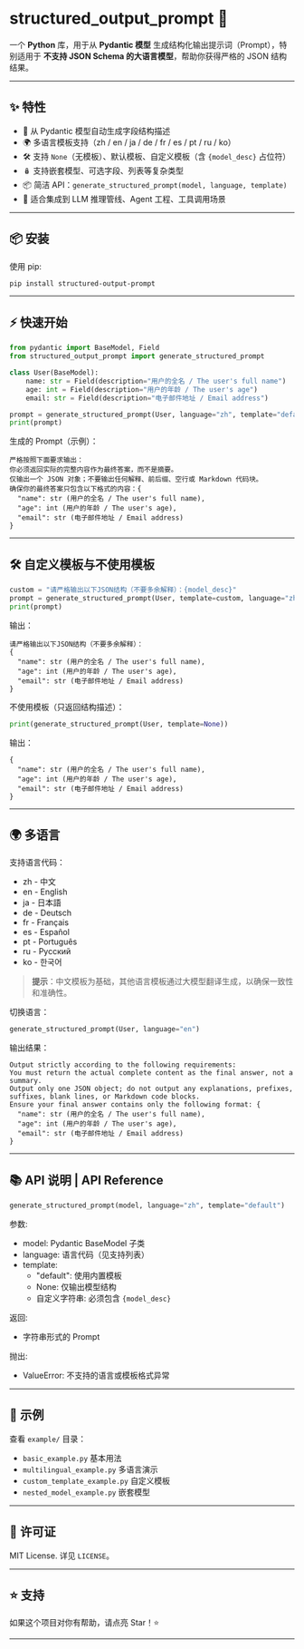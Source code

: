 # structured_output_prompt 🚀

一个 **Python** 库，用于从 **Pydantic 模型** 生成结构化输出提示词（Prompt），特别适用于 **不支持 JSON Schema 的大语言模型**，帮助你获得严格的 JSON 结构结果。  

---

## ✨ 特性

- 🧩 从 Pydantic 模型自动生成字段结构描述
- 🌍 多语言模板支持（zh / en / ja / de / fr / es / pt / ru / ko）
- 🛠️ 支持 `None`（无模板）、默认模板、自定义模板（含 `{model_desc}` 占位符）
- 🪆 支持嵌套模型、可选字段、列表等复杂类型
- 📦 简洁 API：`generate_structured_prompt(model, language, template)`
- 🔧 适合集成到 LLM 推理管线、Agent 工程、工具调用场景

---

## 📦 安装

使用 pip:

```bash
pip install structured-output-prompt
```

---

## ⚡ 快速开始

```python
from pydantic import BaseModel, Field
from structured_output_prompt import generate_structured_prompt

class User(BaseModel):
    name: str = Field(description="用户的全名 / The user's full name")
    age: int = Field(description="用户的年龄 / The user's age")
    email: str = Field(description="电子邮件地址 / Email address")

prompt = generate_structured_prompt(User, language="zh", template="default")
print(prompt)
```

生成的 Prompt（示例）：

```text
严格按照下面要求输出：
你必须返回实际的完整内容作为最终答案，而不是摘要。
仅输出一个 JSON 对象；不要输出任何解释、前后缀、空行或 Markdown 代码块。
确保你的最终答案只包含以下格式的内容：{
  "name": str (用户的全名 / The user's full name),
  "age": int (用户的年龄 / The user's age),
  "email": str (电子邮件地址 / Email address)
}
```

---

## 🛠️ 自定义模板与不使用模板

```python
custom = "请严格输出以下JSON结构（不要多余解释）：{model_desc}"
prompt = generate_structured_prompt(User, template=custom, language="zh")
print(prompt)
```

输出：

```text
请严格输出以下JSON结构（不要多余解释）：
{
  "name": str (用户的全名 / The user's full name),
  "age": int (用户的年龄 / The user's age),
  "email": str (电子邮件地址 / Email address)
}
```

不使用模板（只返回结构描述）：

```python
print(generate_structured_prompt(User, template=None))
```

输出：

```text
{
  "name": str (用户的全名 / The user's full name),
  "age": int (用户的年龄 / The user's age),
  "email": str (电子邮件地址 / Email address)
}
```

---

## 🌍 多语言

支持语言代码：

- zh - 中文
- en - English
- ja - 日本語
- de - Deutsch
- fr - Français
- es - Español
- pt - Português
- ru - Русский
- ko - 한국어

> **提示**：中文模板为基础，其他语言模板通过大模型翻译生成，以确保一致性和准确性。

切换语言：

```python
generate_structured_prompt(User, language="en")
```

输出结果：

```text
Output strictly according to the following requirements:
You must return the actual complete content as the final answer, not a summary.
Output only one JSON object; do not output any explanations, prefixes, suffixes, blank lines, or Markdown code blocks.
Ensure your final answer contains only the following format: {
  "name": str (用户的全名 / The user's full name),
  "age": int (用户的年龄 / The user's age),
  "email": str (电子邮件地址 / Email address)
}
```

---

## 📚 API 说明 | API Reference

```python
generate_structured_prompt(model, language="zh", template="default")
```

参数:

- model: Pydantic BaseModel 子类
- language: 语言代码（见支持列表）
- template:
  - "default": 使用内置模板
  - None: 仅输出模型结构
  - 自定义字符串: 必须包含 `{model_desc}`

返回:

- 字符串形式的 Prompt

抛出:

- ValueError: 不支持的语言或模板格式异常

---

## 🧪 示例

查看 `example/` 目录：

- `basic_example.py` 基本用法  
- `multilingual_example.py` 多语言演示  
- `custom_template_example.py` 自定义模板  
- `nested_model_example.py` 嵌套模型  

---

## 📄 许可证

MIT License. 详见 `LICENSE`。

---

## ⭐ 支持

如果这个项目对你有帮助，请点亮 Star！⭐

---
